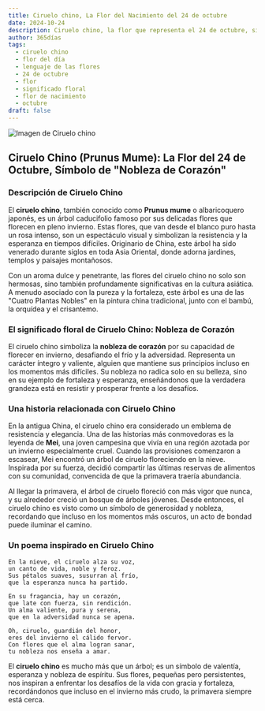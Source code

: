 ```yaml
---
title: Ciruelo chino, La Flor del Nacimiento del 24 de octubre
date: 2024-10-24
description: Ciruelo chino, la flor que representa el 24 de octubre, simboliza Nobleza de corazón. Descubre su fascinante historia, significado en el lenguaje de las flores y una poesía que celebra su belleza.
author: 365días
tags:
  - ciruelo chino
  - flor del día
  - lenguaje de las flores
  - 24 de octubre
  - flor
  - significado floral
  - flor de nacimiento
  - octubre
draft: false
---
```



![Imagen de Ciruelo chino](https://cdn.pixabay.com/photo/2021/03/07/08/28/plum-blossom-6075483_1280.jpg#center)


## Ciruelo Chino (Prunus Mume): La Flor del 24 de Octubre, Símbolo de "Nobleza de Corazón"

### Descripción de Ciruelo Chino

El **ciruelo chino**, también conocido como **Prunus mume** o albaricoquero japonés, es un árbol caducifolio famoso por sus delicadas flores que florecen en pleno invierno. Estas flores, que van desde el blanco puro hasta un rosa intenso, son un espectáculo visual y simbolizan la resistencia y la esperanza en tiempos difíciles. Originario de China, este árbol ha sido venerado durante siglos en toda Asia Oriental, donde adorna jardines, templos y paisajes montañosos.

Con un aroma dulce y penetrante, las flores del ciruelo chino no solo son hermosas, sino también profundamente significativas en la cultura asiática. A menudo asociado con la pureza y la fortaleza, este árbol es una de las "Cuatro Plantas Nobles" en la pintura china tradicional, junto con el bambú, la orquídea y el crisantemo.

### El significado floral de Ciruelo Chino: Nobleza de Corazón

El ciruelo chino simboliza la **nobleza de corazón** por su capacidad de florecer en invierno, desafiando el frío y la adversidad. Representa un carácter íntegro y valiente, alguien que mantiene sus principios incluso en los momentos más difíciles. Su nobleza no radica solo en su belleza, sino en su ejemplo de fortaleza y esperanza, enseñándonos que la verdadera grandeza está en resistir y prosperar frente a los desafíos.

### Una historia relacionada con Ciruelo Chino

En la antigua China, el ciruelo chino era considerado un emblema de resistencia y elegancia. Una de las historias más conmovedoras es la leyenda de **Mei**, una joven campesina que vivía en una región azotada por un invierno especialmente cruel. Cuando las provisiones comenzaron a escasear, Mei encontró un árbol de ciruelo floreciendo en la nieve. Inspirada por su fuerza, decidió compartir las últimas reservas de alimentos con su comunidad, convencida de que la primavera traería abundancia.

Al llegar la primavera, el árbol de ciruelo floreció con más vigor que nunca, y su alrededor creció un bosque de árboles jóvenes. Desde entonces, el ciruelo chino es visto como un símbolo de generosidad y nobleza, recordando que incluso en los momentos más oscuros, un acto de bondad puede iluminar el camino.

### Un poema inspirado en Ciruelo Chino

```
En la nieve, el ciruelo alza su voz,  
un canto de vida, noble y feroz.  
Sus pétalos suaves, susurran al frío,  
que la esperanza nunca ha partido.

En su fragancia, hay un corazón,  
que late con fuerza, sin rendición.  
Un alma valiente, pura y serena,  
que en la adversidad nunca se apena.

Oh, ciruelo, guardián del honor,  
eres del invierno el cálido fervor.  
Con flores que el alma logran sanar,  
tu nobleza nos enseña a amar.
```

El **ciruelo chino** es mucho más que un árbol; es un símbolo de valentía, esperanza y nobleza de espíritu. Sus flores, pequeñas pero persistentes, nos inspiran a enfrentar los desafíos de la vida con gracia y fortaleza, recordándonos que incluso en el invierno más crudo, la primavera siempre está cerca.
